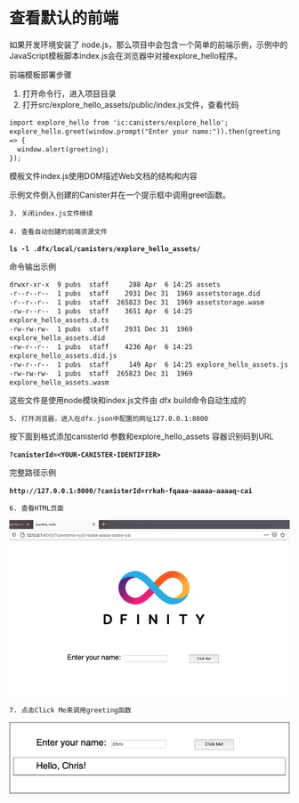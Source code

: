 # 查看默认的前端

如果开发环境安装了 node.js，那么项目中会包含一个简单的前端示例，示例中的JavaScript模板脚本index.js会在浏览器中对接explore\_hello程序。

前端模板部署步骤

1. 打开命令行，进入项目目录
2. 打开src/explore\_hello\_assets/public/index.js文件，查看代码

```text
import explore_hello from 'ic:canisters/explore_hello';
explore_hello.greet(window.prompt("Enter your name:")).then(greeting => {
  window.alert(greeting);
});
```

模板文件index.js使用DOM描述Web文档的结构和内容

示例文件倒入创建的Canister并在一个提示框中调用greet函数。

    3. 关闭index.js文件继续

    4. 查看自动创建的前端资源文件

**`ls -l .dfx/local/canisters/explore_hello_assets/`**

 命令输出示例

```text
drwxr-xr-x  9 pubs  staff     288 Apr  6 14:25 assets
-r--r--r--  1 pubs  staff    2931 Dec 31  1969 assetstorage.did
-r--r--r--  1 pubs  staff  265823 Dec 31  1969 assetstorage.wasm
-rw-r--r--  1 pubs  staff    3651 Apr  6 14:25 explore_hello_assets.d.ts
-rw-rw-rw-  1 pubs  staff    2931 Dec 31  1969 explore_hello_assets.did
-rw-r--r--  1 pubs  staff    4236 Apr  6 14:25 explore_hello_assets.did.js
-rw-r--r--  1 pubs  staff     149 Apr  6 14:25 explore_hello_assets.js
-rw-rw-rw-  1 pubs  staff  265823 Dec 31  1969 explore_hello_assets.wasm
```

这些文件是使用node模块和index.js文件由 dfx build命令自动生成的

    5. 打开浏览器，进入在dfx.json中配置的网址127.0.0.1:8000

按下面到格式添加canisterId 参数和explore\_hello\_assets 容器识别码到URL

**`?canisterId=<YOUR-CANISTER-IDENTIFIER>`**

完整路径示例

**`http://127.0.0.1:8000/?canisterId=rrkah-fqaaa-aaaaa-aaaaq-cai`**

    6. 查看HTML页面

![](../../.gitbook/assets/image%20%289%29.png)

    7. 点击Click Me来调用greeting函数

![](../../.gitbook/assets/image%20%2822%29.png)

